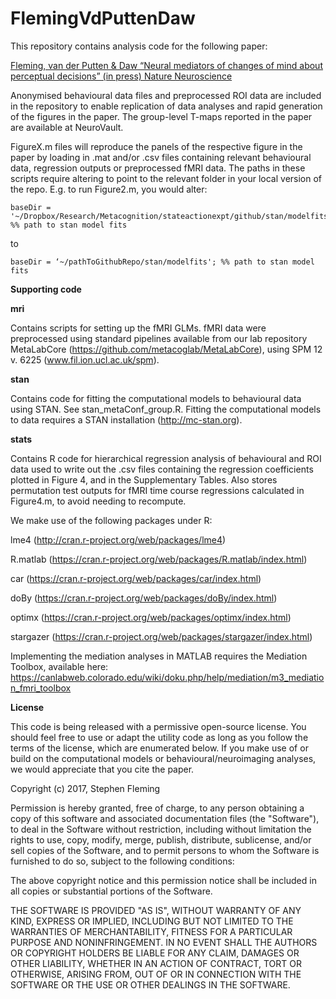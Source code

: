 # FlemingVdPuttenDaw

This repository contains analysis code for the following paper:

<a href="http://rdcu.be/ISpH">Fleming, van der Putten & Daw “Neural mediators of changes of mind about perceptual decisions” (in press) Nature Neuroscience</a>

Anonymised behavioural data files and preprocessed ROI data are included in the repository to enable replication of data analyses and rapid generation of the figures in the paper. The group-level T-maps reported in the paper are available at NeuroVault.

FigureX.m files will reproduce the panels of the respective figure in the paper by loading in .mat and/or .csv files containing relevant behavioural data, regression outputs or preprocessed fMRI data. The paths in these scripts require altering to point to the relevant folder in your local version of the repo. E.g. to run Figure2.m, you would alter:

```
baseDir = '~/Dropbox/Research/Metacognition/stateactionexpt/github/stan/modelfits'; %% path to stan model fits
```

to 

```
baseDir = ‘~/pathToGithubRepo/stan/modelfits'; %% path to stan model fits
```

**Supporting code**

**mri**

Contains scripts for setting up the fMRI GLMs. fMRI data were preprocessed using standard pipelines available from our lab repository MetaLabCore (https://github.com/metacoglab/MetaLabCore), using SPM 12 v. 6225 (www.fil.ion.ucl.ac.uk/spm). 

**stan**

Contains code for fitting the computational models to behavioural data using STAN. See stan_metaConf_group.R.
Fitting the computational models to data requires a STAN installation (http://mc-stan.org).

**stats**

Contains R code for hierarchical regression analysis of behavioural and ROI data used to write out the .csv files containing the regression coefficients plotted in Figure 4, and in the Supplementary Tables. Also stores permutation test outputs for fMRI time course regressions calculated in Figure4.m, to avoid needing to recompute.

We make use of the following packages under R:

lme4 (http://cran.r-project.org/web/packages/lme4)

R.matlab (https://cran.r-project.org/web/packages/R.matlab/index.html)

car (https://cran.r-project.org/web/packages/car/index.html)

doBy (https://cran.r-project.org/web/packages/doBy/index.html)

optimx (https://cran.r-project.org/web/packages/optimx/index.html)

stargazer (https://cran.r-project.org/web/packages/stargazer/index.html)

Implementing the mediation analyses in MATLAB requires the Mediation Toolbox, available here:
https://canlabweb.colorado.edu/wiki/doku.php/help/mediation/m3_mediation_fmri_toolbox

**License**

This code is being released with a permissive open-source license. You should feel free to use or adapt the utility code as long as you follow the terms of the license, which are enumerated below. If you make use of or build on the computational models or behavioural/neuroimaging analyses, we would appreciate that you cite the paper.

Copyright (c) 2017, Stephen Fleming

Permission is hereby granted, free of charge, to any person obtaining a copy
of this software and associated documentation files (the "Software"), to deal
in the Software without restriction, including without limitation the rights
to use, copy, modify, merge, publish, distribute, sublicense, and/or sell
copies of the Software, and to permit persons to whom the Software is
furnished to do so, subject to the following conditions:

The above copyright notice and this permission notice shall be included in all
copies or substantial portions of the Software.

THE SOFTWARE IS PROVIDED "AS IS", WITHOUT WARRANTY OF ANY KIND, EXPRESS OR
IMPLIED, INCLUDING BUT NOT LIMITED TO THE WARRANTIES OF MERCHANTABILITY,
FITNESS FOR A PARTICULAR PURPOSE AND NONINFRINGEMENT. IN NO EVENT SHALL THE
AUTHORS OR COPYRIGHT HOLDERS BE LIABLE FOR ANY CLAIM, DAMAGES OR OTHER
LIABILITY, WHETHER IN AN ACTION OF CONTRACT, TORT OR OTHERWISE, ARISING FROM,
OUT OF OR IN CONNECTION WITH THE SOFTWARE OR THE USE OR OTHER DEALINGS IN THE
SOFTWARE.
